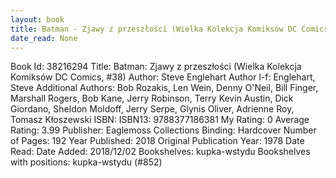 ```yaml
---
layout: book
title: Batman - Zjawy z przeszłości (Wielka Kolekcja Komiksów DC Comics,  no. 38)
date_read: None
---
```


Book Id: 38216294
Title: Batman: Zjawy z przeszłości (Wielka Kolekcja Komiksów DC Comics, #38)
Author: Steve Englehart
Author l-f: Englehart, Steve
Additional Authors: Bob Rozakis, Len Wein, Denny O'Neil, Bill Finger, Marshall Rogers, Bob Kane, Jerry Robinson, Terry Kevin Austin, Dick Giordano, Sheldon Moldoff, Jerry Serpe, Glynis Oliver, Adrienne Roy, Tomasz Kłoszewski
ISBN: 
ISBN13: 9788377186381
My Rating: 0
Average Rating: 3.99
Publisher: Eaglemoss Collections
Binding: Hardcover
Number of Pages: 192
Year Published: 2018
Original Publication Year: 1978
Date Read: 
Date Added: 2018/12/02
Bookshelves: kupka-wstydu
Bookshelves with positions: kupka-wstydu (#852)

